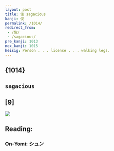 ```yaml
---
layout: post
title: 俊 sagacious
kanji: 俊
permalink: /1014/
redirect_from:
 - /俊/
 - /sagacious/
pre_kanji: 1013
nex_kanji: 1015
heisig: Person . . . license . . . walking legs.
---
```


## {1014}

## `sagacious`

## [9]

<div class="stroke"><img src="E4BF8A.png" /></div>

## Reading:

### On-Yomi: シュン
